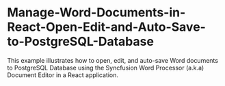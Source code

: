 # Manage-Word-Documents-in-React-Open-Edit-and-Auto-Save-to-PostgreSQL-Database
This example illustrates how to open, edit, and auto-save Word documents to PostgreSQL Database using the Syncfusion Word Processor (a.k.a) Document Editor in a React application.
